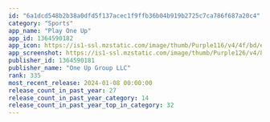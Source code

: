 ```yaml
---
id: "6a1dcd548b2b38a0dfd5f137acec1f9ffb36b04b919b2725c7ca786f687a20c4"
category: "Sports"
app_name: "Play One Up"
app_id: 1364590182
app_icon: https://is1-ssl.mzstatic.com/image/thumb/Purple116/v4/4f/bd/e3/4fbde351-abf4-adbe-d757-d4f148fd85ef/AppIcon-0-0-1x_U007emarketing-0-6-0-85-220.png/1024x1024bb.png
app_screenshot: https://is1-ssl.mzstatic.com/image/thumb/Purple126/v4/83/f0/eb/83f0eb9c-a5b9-0be6-4417-67052de5aa47/84806885-7635-4fb6-af3f-b5b9b5c951ff_6.5_U00281_U0029.jpg/1284x2778bb.png
publisher_id: 1364590181
publisher_name: "One Up Group LLC"
rank: 335
most_recent_release: 2024-01-08 00:00:00
release_count_in_past_year: 27
release_count_in_past_year_category: 14
release_count_in_past_year_top_in_category: 32
---
```

